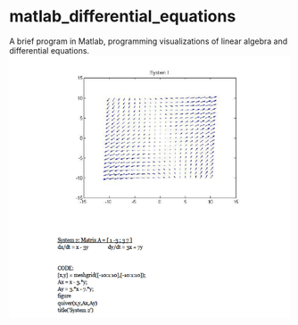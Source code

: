 # matlab_differential_equations
A brief program in Matlab, programming visualizations of linear algebra and differential equations.
![alt text](https://github.com/abstractmachines/matlab_differential_equations/blob/master/matlab-diff-eq-image.png)
